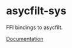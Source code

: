 # asycfilt-sys #
FFI bindings to asycfilt.

[Documentation](https://retep998.github.io/doc/asycfilt-sys/)
